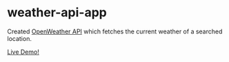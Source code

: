 # weather-api-app
Created [OpenWeather API](https://openweathermap.org/) which fetches the current weather of a searched location. 

[Live Demo!](https://ranatuwir.github.io/weather-api-app/)
